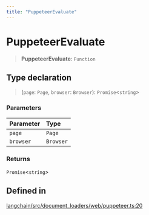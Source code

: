 ```yaml
---
title: "PuppeteerEvaluate"
---
```


# PuppeteerEvaluate

> **PuppeteerEvaluate**: `Function`

## Type declaration

> (`page`: `Page`, `browser`: `Browser`): `Promise`<`string`\>

### Parameters

| Parameter | Type      |
| :-------- | :-------- |
| `page`    | `Page`    |
| `browser` | `Browser` |

### Returns

`Promise`<`string`\>

## Defined in

[langchain/src/document_loaders/web/puppeteer.ts:20](https://github.com/hwchase17/langchainjs/blob/ddf2996/langchain/src/document_loaders/web/puppeteer.ts#L20)
